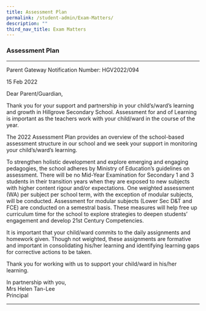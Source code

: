 ```yaml
---
title: Assessment Plan
permalink: /student-admin/Exam-Matters/
description: ""
third_nav_title: Exam Matters
---
```

### **Assessment Plan**
---------------------------------------------------------------------------
Parent Gateway Notification Number: HGV2022/094

15 Feb 2022

Dear Parent/Guardian,

Thank you for your support and partnership in your child’s/ward’s learning and growth in Hillgrove Secondary School. Assessment for and of Learning is important as the teachers work with your child/ward in the course of the year.

The 2022 Assessment Plan provides an overview of the school-based assessment structure in our school and we seek your support in monitoring your child’s/ward’s learning.

To strengthen holistic development and explore emerging and engaging pedagogies, the school adheres by Ministry of Education’s guidelines on assessment. There will be no Mid-Year Examination for Secondary 1 and 3 students in their transition years when they are exposed to new subjects with higher content rigour and/or expectations. One weighted assessment (WA) per subject per school term, with the exception of modular subjects, will be conducted. Assessment for modular subjects (Lower Sec D&T and FCE) are conducted on a semestral basis. These measures will help free up curriculum time for the school to explore strategies to deepen students’ engagement and develop 21st Century Competencies.

It is important that your child/ward commits to the daily assignments and homework given. Though not weighted, these assignments are formative and important in consolidating his/her learning and identifying learning gaps for corrective actions to be taken.

Thank you for working with us to support your child/ward in his/her learning.

In partnership with you,<br>
Mrs Helen Tan-Lee<br>
Principal

---------------------------------------------------------------------------
